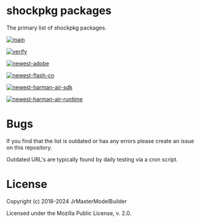 # shockpkg packages

The primary list of shockpkg packages.

[![main](https://github.com/shockpkg/packages/workflows/main/badge.svg)](https://github.com/shockpkg/packages/actions?query=workflow%3Amain+branch%3Amaster)

[![verify](https://github.com/shockpkg/packages/workflows/verify/badge.svg)](https://github.com/shockpkg/packages/actions?query=workflow%3Averify+branch%3Amaster)

[![newest-adobe](https://github.com/shockpkg/packages/workflows/newest-adobe/badge.svg)](https://github.com/shockpkg/packages/actions?query=workflow%3Anewest-adobe+branch%3Amaster)

[![newest-flash-cn](https://github.com/shockpkg/packages/workflows/newest-flash-cn/badge.svg)](https://github.com/shockpkg/packages/actions?query=workflow%3Anewest-flash-cn+branch%3Amaster)

[![newest-harman-air-sdk](https://github.com/shockpkg/packages/workflows/newest-harman-air-sdk/badge.svg)](https://github.com/shockpkg/packages/actions?query=workflow%3Anewest-harman-air-sdk+branch%3Amaster)

[![newest-harman-air-runtime](https://github.com/shockpkg/packages/workflows/newest-harman-air-runtime/badge.svg)](https://github.com/shockpkg/packages/actions?query=workflow%3Anewest-harman-air-runtime+branch%3Amaster)


# Bugs

If you find that the list is outdated or has any errors please create an issue on this repository.

Outdated URL's are typically found by daily testing via a cron script.


# License

Copyright (c) 2018-2024 JrMasterModelBuilder

Licensed under the Mozilla Public License, v. 2.0.
